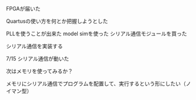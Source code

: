 FPGAが届いた

Quartusの使い方を何とか把握しようとした

PLLを使うことが出来た
model simを使った
シリアル通信モジュールを買った

シリアル通信を実装する

7/15
シリアル通信が動いた

次はメモリを使ってみるか？

メモリにシリアル通信でプログラムを配置して、実行するという形にしたい（ノイマン型）